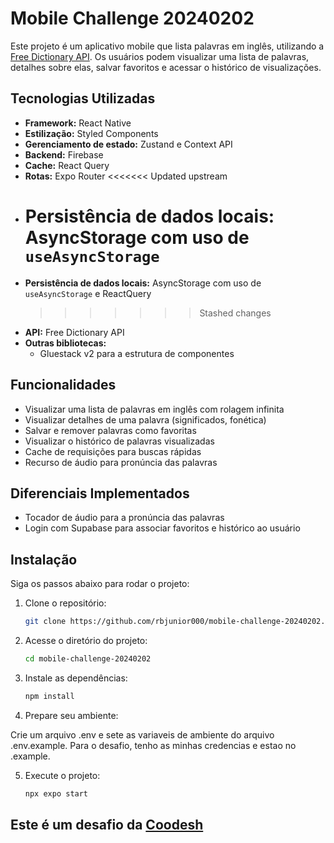 # Mobile Challenge 20240202

Este projeto é um aplicativo mobile que lista palavras em inglês, utilizando a [Free Dictionary API](https://dictionaryapi.dev/). Os usuários podem visualizar uma lista de palavras, detalhes sobre elas, salvar favoritos e acessar o histórico de visualizações.

## Tecnologias Utilizadas

- **Framework:** React Native
- **Estilização:** Styled Components
- **Gerenciamento de estado:** Zustand e Context API
- **Backend:** Firebase
- **Cache:** React Query
- **Rotas:** Expo Router
  <<<<<<< Updated upstream
- # **Persistência de dados locais:** AsyncStorage com uso de `useAsyncStorage`
- **Persistência de dados locais:** AsyncStorage com uso de `useAsyncStorage` e ReactQuery
  > > > > > > > Stashed changes
- **API:** Free Dictionary API
- **Outras bibliotecas:**
  - Gluestack v2 para a estrutura de componentes

## Funcionalidades

- Visualizar uma lista de palavras em inglês com rolagem infinita
- Visualizar detalhes de uma palavra (significados, fonética)
- Salvar e remover palavras como favoritas
- Visualizar o histórico de palavras visualizadas
- Cache de requisições para buscas rápidas
- Recurso de áudio para pronúncia das palavras

## Diferenciais Implementados

- Tocador de áudio para a pronúncia das palavras
- Login com Supabase para associar favoritos e histórico ao usuário

## Instalação

Siga os passos abaixo para rodar o projeto:

1. Clone o repositório:
   ```bash
   git clone https://github.com/rbjunior000/mobile-challenge-20240202.git
   ```
2. Acesse o diretório do projeto:

   ```bash
   cd mobile-challenge-20240202
   ```

3. Instale as dependências:

   ```bash
   npm install
   ```

4. Prepare seu ambiente:

Crie um arquivo .env e sete as variaveis de ambiente do arquivo .env.example.
Para o desafio, tenho as minhas credencias e estao no .example.

5. Execute o projeto:
   ```bash
   npx expo start
   ```

## Este é um desafio da [Coodesh](https://coodesh.com)
